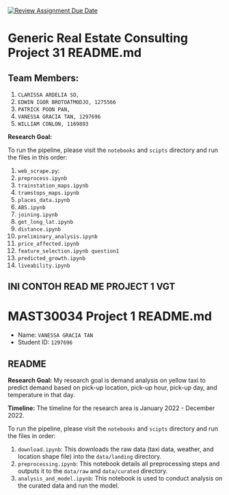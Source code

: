 [![Review Assignment Due Date](https://classroom.github.com/assets/deadline-readme-button-24ddc0f5d75046c5622901739e7c5dd533143b0c8e959d652212380cedb1ea36.svg)](https://classroom.github.com/a/SGWUF1eE)
# Generic Real Estate Consulting Project 31 README.md

## Team Members: 
1. `CLARISSA ARDELIA SO,`
2. `EDWIN IGOR BROTOATMODJO, 1275566`
3. `PATRICK POON PAN, `
4. `VANESSA GRACIA TAN, 1297696`
5. `WILLIAM CONLON, 1169893`


**Research Goal:**

To run the pipeline, please visit the `notebooks` and `scipts` directory and run the files in this order:
1. `web_scrape.py`: 
2. `preprocess.ipynb`
3. `trainstation_maps.ipynb`
4. `tramstops_maps.ipynb`
5. `places_data.ipynb`
6. `ABS.ipynb`
7. `joining.ipynb`
8. `get_long_lat.ipynb`
9. `distance.ipynb`
10. `preliminary_analysis.ipynb`
11. `price_affected.ipynb`
12. `feature_selection.ipynb question1`
13. `predicted_growth.ipynb`
14. `liveability.ipynb`


## INI CONTOH READ ME PROJECT 1 VGT
# MAST30034 Project 1 README.md
- Name: `VANESSA GRACIA TAN`
- Student ID: `1297696`

## README 
**Research Goal:** My research goal is demand analysis on yellow taxi to predict demand based on pick-up location, pick-up hour, pick-up day, and temperature in that day.

**Timeline:** The timeline for the research area is January 2022 - December 2022.

To run the pipeline, please visit the `notebooks` and `scipts` directory and run the files in order:
1. `download.ipynb`: This downloads the raw data (taxi data, weather, and location shape file) into the `data/landing` directory.
2. `preprocessing.ipynb`: This notebook details all preprocessing steps and outputs it to the `data/raw` and `data/curated` directory.
3. `analysis_and_model.ipynb`: This notebook is used to conduct analysis on the curated data and run the model.